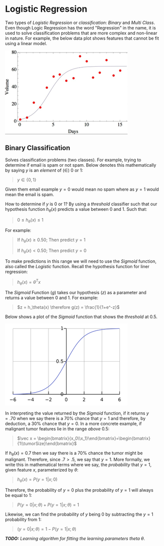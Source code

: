 # Logistic Regression

Two types of *Logistic Regression* or *classification*: *Binary* and *Multi Class*. Even though Logic Regression has the word "Regression" in the name, it is used to solve classification problems that are more complex and non-linear in nature. For example, the below data plot shows features that cannot be fit using a linear model.

![Logistic Regression](../images/logistic-regression.png)

## Binary Classification

Solves classification problems (two classes). For example, trying to determine if email is spam or not spam. Below denotes this mathematically by saying $y$ is an *element* of ($\in$) $0$ or $1$:

> $y\in\{0,1\}$

Given them email example $y=0$ would mean no spam where as $y=1$ would mean the email is spam.

How to determine if $y$ is $0$ or $1$? By using a *threshold* classifier such that our hypothesis function $h_\theta(x)$ predicts a value between $0$ and $1$. Such that:

> $0\le h_\theta(x)\le1$

For example:

> If $h_\theta(x)\ge  0.50$; Then predict $y=1$
>
> If $h_\theta(x)\lt  0.50$; Then predict $y=0$

To make predictions in this range we will need to use the *Sigmoid* function, also called the *Logistic* function.  Recall the hypothesis function for liner regression:

> $h_\theta(x)= \theta^Tx$

The *Sigmoid* Function ($g$) takes our hypothesis ($z$) as a parameter and returns a value between $0$ and $1$. For example:

> $z = h_\theta(x) \therefore g(z) = \frac{1}{1+e^-z}$

Below shows a plot of the *Sigmoid* function that shows the *threshold* at $0.5$.

![Sigmoid Regression](../images/sigmoid-function.png)

In interpreting the value returned by the *Sigmoid* function, if it returns $y = .70$ when we say there is a $70\%$ chance that $y=1$ and therefore, by deduction, a $30\%$ chance that $y=0$. In a more concrete example, if malignant tumor features  lie in the range *above* $0.5$:

> $\vec x = \begin{bmatrix}{x_0\\x_1}\end{bmatrix}=\begin{bmatrix}{1\\tumorSize}\end{bmatrix}$

If $h_\theta(x) = 0.7$ then we say there is a $70\%$ chance the tumor might be malignant. Therefore, since  $.7 > .5$, we say that $y=1$. More formally, we write this in mathematical terms where we say, the *probability* that $y=1$, given feature $x$, parameterized by $\theta$:

> $h_\theta(x) = P(y=1|x;0)$

Therefore, the probability of $y=0$ plus the probability of $y=1$ will always be equal to $1$:

> $P(y=0|x;\theta) + P(y=1|x;\theta)=1$

Likewise, we can find the probability of $y$ being $0$ by subtracting the $y=1$ probability from $1$:

> $(y=0|x;\theta)=1-P(y=1|x;\theta)$

***TODO:*** *Learning algorithm for fitting the learning parameters theta* $\theta$.
